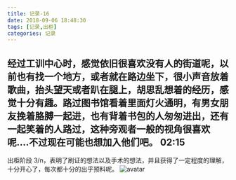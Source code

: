 ```yaml
---
title: 记录-16
date: 2018-09-06 18:48:30
tags: [记录,出柜]
categories: 记录
---
```

经过工训中心时，感觉依旧很喜欢没有人的街道呢，以前也有找一个地方，或者就在路边坐下，很小声音放着歌曲，抬头望天或者趴在腿上，胡思乱想着的经历，感觉十分有趣。路过图书馆看着里面灯火通明，有男女朋友挽着胳膊一起进，也有背着书包的人匆匆进出，还有一起笑着的人路过，这种旁观者一般的视角很喜欢呢....不过现在可能也想加入他们吧。
02:15
---
出柜阶段 3/n，表明了刷证的想法以及手术的想法，并且获得了一定程度的理解，十分开心了，每次都十分的出乎预料呢。
![avatar](/img/记录16-1.jpg)
